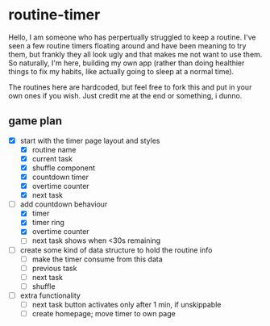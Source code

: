 # routine-timer

Hello, I am someone who has perpertually struggled to keep a routine. I've seen a few routine timers floating around and have been meaning to try them, but frankly they all look ugly and that makes me not want to use them. So naturally, I'm here, building my own app (rather than doing healthier things to fix my habits, like actually going to sleep at a normal time).

The routines here are hardcoded, but feel free to fork this and put in your own ones if you wish. Just credit me at the end or something, i dunno.

## game plan

- [x] start with the timer page layout and styles
  - [x] routine name
  - [x] current task
  - [x] shuffle component
  - [x] countdown timer
  - [x] overtime counter
  - [x] next task
- [ ] add countdown behaviour
  - [x] timer
  - [x] timer ring
  - [x] overtime counter
  - [ ] next task shows when <30s remaining
- [ ] create some kind of data structure to hold the routine info
  - [ ] make the timer consume from this data
  - [ ] previous task
  - [ ] next task
  - [ ] shuffle
- [ ] extra functionality
  - [ ] next task button activates only after 1 min, if unskippable
  - [ ] create homepage; move timer to own page